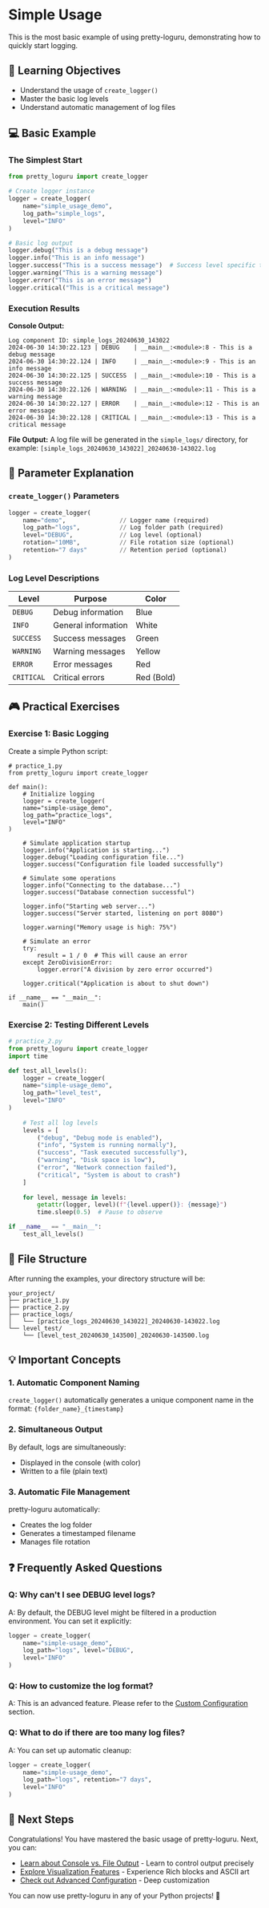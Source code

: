 # Simple Usage

This is the most basic example of using pretty-loguru, demonstrating how to quickly start logging.

## 🎯 Learning Objectives

- Understand the usage of `create_logger()`
- Master the basic log levels
- Understand automatic management of log files

## 💻 Basic Example

### The Simplest Start

```python
from pretty_loguru import create_logger

# Create logger instance
logger = create_logger(
    name="simple_usage_demo",
    log_path="simple_logs",
    level="INFO"
)

# Basic log output
logger.debug("This is a debug message")
logger.info("This is an info message")
logger.success("This is a success message")  # Success level specific to pretty-loguru
logger.warning("This is a warning message")
logger.error("This is an error message")
logger.critical("This is a critical message")
```

### Execution Results

**Console Output:**
```
Log component ID: simple_logs_20240630_143022
2024-06-30 14:30:22.123 | DEBUG    | __main__:<module>:8 - This is a debug message
2024-06-30 14:30:22.124 | INFO     | __main__:<module>:9 - This is an info message
2024-06-30 14:30:22.125 | SUCCESS  | __main__:<module>:10 - This is a success message
2024-06-30 14:30:22.126 | WARNING  | __main__:<module>:11 - This is a warning message
2024-06-30 14:30:22.127 | ERROR    | __main__:<module>:12 - This is an error message
2024-06-30 14:30:22.128 | CRITICAL | __main__:<module>:13 - This is a critical message
```

**File Output:**
A log file will be generated in the `simple_logs/` directory, for example:
`[simple_logs_20240630_143022]_20240630-143022.log`

## 🔧 Parameter Explanation

### `create_logger()` Parameters

```python
logger = create_logger(
    name="demo",               // Logger name (required)
    log_path="logs",           // Log folder path (required)
    level="DEBUG",             // Log level (optional)
    rotation="10MB",           // File rotation size (optional)
    retention="7 days"         // Retention period (optional)
)
```

### Log Level Descriptions

| Level    | Purpose                  | Color      |
|----------|--------------------------|------------|
| `DEBUG`  | Debug information        | Blue       |
| `INFO`   | General information      | White      |
| `SUCCESS`| Success messages         | Green      |
| `WARNING`| Warning messages         | Yellow     |
| `ERROR`  | Error messages           | Red        |
| `CRITICAL`| Critical errors          | Red (Bold) |

## 🎮 Practical Exercises

### Exercise 1: Basic Logging

Create a simple Python script:

```plogger  
# practice_1.py
from pretty_loguru import create_logger

def main():
    # Initialize logging
    logger = create_logger(
    name="simple-usage_demo",
    log_path="practice_logs",
    level="INFO"
)
    
    # Simulate application startup
    logger.info("Application is starting...")
    logger.debug("Loading configuration file...")
    logger.success("Configuration file loaded successfully")
    
    # Simulate some operations
    logger.info("Connecting to the database...")
    logger.success("Database connection successful")
    
    logger.info("Starting web server...")
    logger.success("Server started, listening on port 8080")
    
    logger.warning("Memory usage is high: 75%")
    
    # Simulate an error
    try:
        result = 1 / 0  # This will cause an error
    except ZeroDivisionError:
        logger.error("A division by zero error occurred")
    
    logger.critical("Application is about to shut down")

if __name__ == "__main__":
    main()
```

### Exercise 2: Testing Different Levels

```python
# practice_2.py
from pretty_loguru import create_logger
import time

def test_all_levels():
    logger = create_logger(
    name="simple-usage_demo",
    log_path="level_test",
    level="INFO"
)
    
    # Test all log levels
    levels = [
        ("debug", "Debug mode is enabled"),
        ("info", "System is running normally"),
        ("success", "Task executed successfully"),
        ("warning", "Disk space is low"),
        ("error", "Network connection failed"),
        ("critical", "System is about to crash")
    ]
    
    for level, message in levels:
        getattr(logger, level)(f"{level.upper()}: {message}")
        time.sleep(0.5)  # Pause to observe

if __name__ == "__main__":
    test_all_levels()
```

## 📁 File Structure

After running the examples, your directory structure will be:

```
your_project/
├── practice_1.py
├── practice_2.py
├── practice_logs/
│   └── [practice_logs_20240630_143022]_20240630-143022.log
└── level_test/
    └── [level_test_20240630_143500]_20240630-143500.log
```

## 💡 Important Concepts

### 1. Automatic Component Naming
`create_logger()` automatically generates a unique component name in the format:
`{folder_name}_{timestamp}`

### 2. Simultaneous Output
By default, logs are simultaneously:
- Displayed in the console (with color)
- Written to a file (plain text)

### 3. Automatic File Management
pretty-loguru automatically:
- Creates the log folder
- Generates a timestamped filename
- Manages file rotation

## ❓ Frequently Asked Questions

### Q: Why can't I see DEBUG level logs?
A: By default, the DEBUG level might be filtered in a production environment. You can set it explicitly:
```python
logger = create_logger(
    name="simple-usage_demo",
    log_path="logs", level="DEBUG",
    level="INFO"
)
```

### Q: How to customize the log format?
A: This is an advanced feature. Please refer to the [Custom Configuration](../../guide/custom-config) section.

### Q: What to do if there are too many log files?
A: You can set up automatic cleanup:
```python
logger = create_logger(
    name="simple-usage_demo",
    log_path="logs", retention="7 days",
    level="INFO"
)
```

## 🚀 Next Steps

Congratulations! You have mastered the basic usage of pretty-loguru. Next, you can:

- [Learn about Console vs. File Output](./console-vs-file) - Learn to control output precisely
- [Explore Visualization Features](../visual/) - Experience Rich blocks and ASCII art
- [Check out Advanced Configuration](../../guide/custom-config) - Deep customization

You can now use pretty-loguru in any of your Python projects! 🎉

